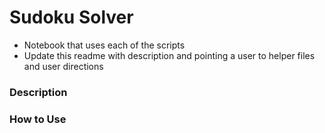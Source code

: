 # Sudoku Solver

* Notebook that uses each of the scripts
* Update this readme with description and pointing a user to helper files and user directions

### Description

### How to Use



